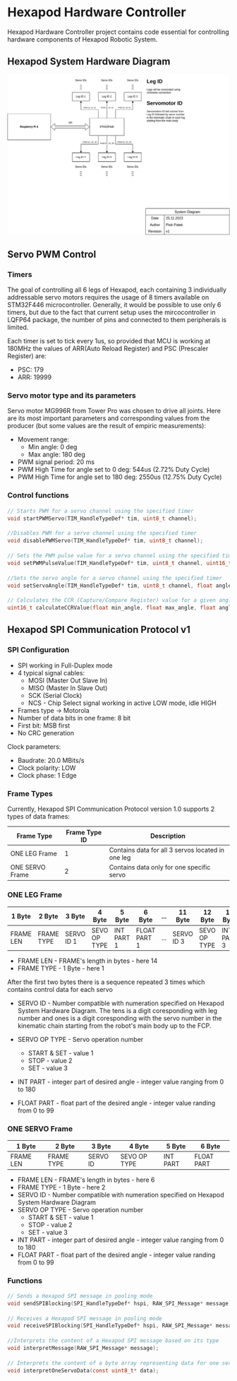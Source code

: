 # Hexapod Hardware Controller
Hexapod Hardware Controller project contains code essential for controlling hardware components of Hexapod Robotic System.
## Hexapod System Hardware Diagram
![HexapodSystemDiagram.png](DocumentationResources/HexapodSystemDiagram.png)
## Servo PWM Control
### Timers
The goal of controlling all 6 legs of Hexapod, each containing 3 individually addressable servo motors requires the usage of 8 timers available on STM32F446 microcontroller. Generally, it would be possible to use only 6 timers, but due to the fact that current setup uses the mircocontroller in LQFP64 package, the number of pins and connected to them peripherals is limited.

Each timer is set to tick every 1us, so provided that MCU is working at 180MHz the values of ARR(Auto Reload Register) and PSC (Prescaler Register) are:

- PSC: 179
- ARR: 19999

### Servo motor type and its parameters
Servo motor MG996R from Tower Pro was chosen to drive all joints. Here are its most important parameters and corresponding values from the producer (but some values are the result of empiric measurements):

- Movement range:
  - Min angle: 0 deg
  - Max angle: 180 deg
- PWM signal period: 20 ms
- PWM High Time for angle set to 0 deg: 544us (2.72% Duty Cycle)
- PWM High Time for angle set to 180 deg: 2550us (12.75% Duty Cycle)

### Control functions
```c
// Starts PWM for a servo channel using the specified timer
void startPWMServo(TIM_HandleTypeDef* tim, uint8_t channel);

//Disables PWM for a servo channel using the specified timer
void disablePWMServo(TIM_HandleTypeDef* tim, uint8_t channel);

// Sets the PWM pulse value for a servo channel using the specified timer
void setPWMPulseValue(TIM_HandleTypeDef* tim, uint8_t channel, uint16_t pulse_value);

//Sets the servo angle for a servo channel using the specified timer
void setServoAngle(TIM_HandleTypeDef* tim, uint8_t channel, float angle);

// Calculates the CCR (Capture/Compare Register) value for a given angle
uint16_t calculateCCRValue(float min_angle, float max_angle, float angle, float min_ms, float max_ms);
```

## Hexapod SPI Communication Protocol v1
### SPI Configuration
- SPI working in Full-Duplex mode
- 4 typical signal cables:
  - MOSI (Master Out Slave In)
  - MISO (Master In Slave Out)
  - SCK (Serial Clock)
  - NCS - Chip Select signal working in active LOW mode, idle HIGH
- Frames type -> Motorola
- Number of data bits in one frame: 8 bit
- First bit: MSB first
- No CRC generation

Clock parameters:
- Baudrate: 20.0 MBits/s 
- Clock polarity: LOW
- Clock phase: 1 Edge

### Frame Types
Currently, Hexapod SPI Communication Protocol version 1.0 supports 2 types of data frames:

| Frame Type     | Frame Type ID | Description                                                |
| -------------- | ------------- | ---------------------------------------------------------- |
| ONE LEG Frame  | 1             | Contains data for all 3 servos located in one leg           |
| ONE SERVO Frame| 2             | Contains data only for one specific servo                   |


### ONE LEG Frame

| 1 Byte      | 2 Byte      | 3 Byte      | 4 Byte        | 5 Byte      | 6 Byte        | ... | 11 Byte     | 12 Byte      | 13 Byte      | 14 Byte       |
|-------------|-------------|-------------|---------------|-------------|---------------|-----|-------------|--------------|--------------|---------------|
| FRAME LEN   | FRAME TYPE  | SERVO ID 1  | SEVO OP TYPE  | INT PART 1  | FLOAT PART 1  | ... | SERVO ID 3  | SEVO OP TYPE | INT PART 3  | FLOAT PART 3  |

- FRAME LEN - FRAME's length in bytes - here 14 
- FRAME TYPE - 1 Byte - here 1

After the first two bytes there is a sequence repeated 3 times which contains control data for each servo
- SERVO ID - Number compatible with numeration specified on Hexapod System Hardware Diagram. The tens is a digit coresponding with leg number and ones is a digit coresponding with the servo number in the kinematic chain starting from the robot's main body up to the FCP.

- SERVO OP TYPE - Servo operation number 
  - START & SET - value 1
  - STOP - value 2
  - SET - value 3
- INT PART - integer part of desired angle - integer value ranging from 0 to 180
- FLOAT PART - float part of the desired angle - integer value randing from 0 to 99

### ONE SERVO Frame
| 1 Byte      | 2 Byte      | 3 Byte      | 4 Byte        | 5 Byte      | 6 Byte        |
|-------------|-------------|-------------|---------------|-------------|---------------|
| FRAME LEN   | FRAME TYPE  | SERVO ID    | SEVO OP TYPE  | INT PART    | FLOAT PART     |

- FRAME LEN - FRAME's length in bytes - here 6
- FRAME TYPE - 1 Byte - here 2
- SERVO ID - Number compatible with numeration specified on Hexapod System Hardware Diagram
- SERVO OP TYPE - Servo operation number
  - START & SET - value 1
  - STOP - value 2
  - SET - value 3
- INT PART - integer part of desired angle - integer value ranging from 0 to 180
- FLOAT PART - float part of the desired angle - integer value randing from 0 to 99
### Functions
```c
// Sends a Hexapod SPI message in pooling mode
void sendSPIBlocking(SPI_HandleTypeDef* hspi, RAW_SPI_Message* message);

// Receives a Hexapod SPI message in pooling mode
void receiveSPIBlocking(SPI_HandleTypeDef* hspi, RAW_SPI_Message* message);

//Interprets the content of a Hexapod SPI message based on its type
void interpretMessage(RAW_SPI_Message* message);

// Interprets the content of a byte array representing data for one servo motor
void interpretOneServoData(const uint8_t* data);
```

